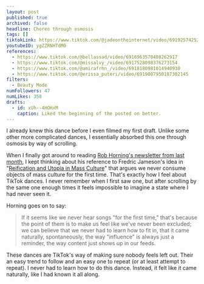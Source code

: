 ```yaml
---
layout: post
published: true
archived: false
headline: Choreo through osmosis
tags: []
tiktokLink: https://www.tiktok.com/@jadeontheinternet/video/6919257425207889158
youtubeID: ygZZRNHTdM0
references:
  - https://www.tiktok.com/@bellassad/video/6916963570408262917
  - https://www.tiktok.com/@missalvy_/video/6917528098376273154
  - https://www.tiktok.com/@amirafrhn_/video/6918180981014940930
  - https://www.tiktok.com/@erissa_puteri/video/6919007950187302145
filters:
  - Beauty Mode
numFollowers: 47
numLikes: 358
drafts:
  - id: xUh--4HOHxM
    caption: Liked the beginning of the posted on better.
---
```


I already knew this dance before I even filmed my first draft. Unlike some other more complicated dances, I essentially absorbed this one through osmosis by way of scrolling.

When I finally got around to reading [Rob Horning's newsletter from last month](https://tinyletter.com/robhorning/letters/the-general-drift-is-a-mere-activity-in-a-certain-direction), I kept thinking about his reference to Fredric Jameson's idea in "[Reification and Utopia in Mass Culture](https://www.jstor.org/stable/466409?seq=1)" that argues we never consume objects of mass culture for the first time. That's exactly how I feel about TikTok dances. I never remember when I first saw one, but after scrolling by the same one enough times it feels impossible to imagine a state where I had never seen it.

Horning goes on to say:

> If it seems like we never hear songs "for the first time," that's because the point of them is to make us feel like we've never been excluded; we can believe that we never had to learn how to fit in, that it came naturally, spontaneously, the way "influence" is always just a reminder, the way content just shows up in our feeds.

These dances are TikTok's way of making sure nobody feels left out. Their an easy trend to follow and an easy one to repeat (or at least attempt to repeat). I never had to learn how to do this dance. Instead, it felt like it came naturally, like I had known it all along.
